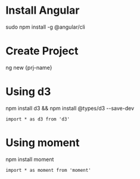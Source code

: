 # Install Angular
sudo npm install -g @angular/cli


# Create Project
ng new {prj-name}

# Using d3
npm install d3 && npm install @types/d3 --save-dev
```
import * as d3 from 'd3'
```

# Using moment
npm install moment
```
import * as moment from 'moment'
```
